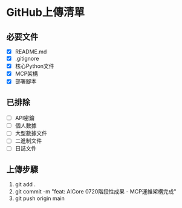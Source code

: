# GitHub上傳清單

## 必要文件
- [x] README.md
- [x] .gitignore
- [x] 核心Python文件
- [x] MCP架構
- [x] 部署腳本

## 已排除
- [ ] API密鑰
- [ ] 個人數據
- [ ] 大型數據文件
- [ ] 二進制文件
- [ ] 日誌文件

## 上傳步驟
1. git add .
2. git commit -m "feat: AICore 0720階段性成果 - MCP運維架構完成"
3. git push origin main

